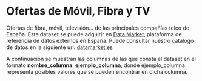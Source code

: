 # Ofertas de Móvil, Fibra y TV

Ofertas de fibra, móvil, televisión... de las principales compañías telco de España. Este dataset se puede adquirir en [Data Market](https://datamarket.es/#ofertas-de-movil,-fibra-y-tv-dataset), plataforma de referencia de datos externos en España. Puede consultar nuestro catálogo de datos en la siguiente url: [datamarket.es](https://datamarket.es/)

A continuación se muestran las columnas de las que consta el dataset en el formato __nombre_columna__: __ejemplo_columna__, donde ejemplo_columna representa posibles valores que se pueden encontrar en dicha columna.
